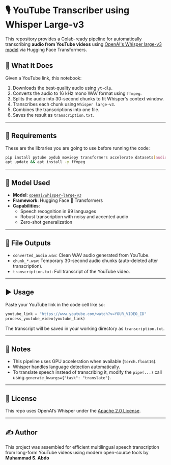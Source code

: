 
# 🎙️ YouTube Transcriber using Whisper Large-v3

This repository provides a Colab-ready pipeline for automatically transcribing **audio from YouTube videos** using [OpenAI's Whisper large-v3 model](https://huggingface.co/openai/whisper-large-v3) via Hugging Face Transformers.

## 🧠 What It Does

Given a YouTube link, this notebook:
1. Downloads the best-quality audio using `yt-dlp`.
2. Converts the audio to 16 kHz mono WAV format using `ffmpeg`.
3. Splits the audio into 30-second chunks to fit Whisper's context window.
4. Transcribes each chunk using `Whisper large-v3`.
5. Combines the transcriptions into one file.
6. Saves the result as `transcription.txt`.

---

## 🔧 Requirements

These are the libraries you are going to use before running the code:

```bash
pip install pytube pydub moviepy transformers accelerate datasets[audio] torchaudio yt-dlp
apt update && apt install -y ffmpeg
```

---

## 🚀 Model Used

- **Model**: [`openai/whisper-large-v3`](https://huggingface.co/openai/whisper-large-v3)
- **Framework**: Hugging Face 🤗 Transformers
- **Capabilities**:
  - Speech recognition in 99 languages
  - Robust transcription with noisy and accented audio
  - Zero-shot generalization

---

## 📂 File Outputs

- `converted_audio.wav`: Clean WAV audio generated from YouTube.
- `chunk_*.wav`: Temporary 30-second audio chunks (auto-deleted after transcription).
- `transcription.txt`: Full transcript of the YouTube video.

---

## ▶️ Usage

Paste your YouTube link in the code cell like so:

```python
youtube_link = "https://www.youtube.com/watch?v=YOUR_VIDEO_ID"
process_youtube_video(youtube_link)
```

The transcript will be saved in your working directory as `transcription.txt`.

---

## 📌 Notes

- This pipeline uses GPU acceleration when available (`torch.float16`).
- Whisper handles language detection automatically.
- To translate speech instead of transcribing it, modify the `pipe(...)` call using `generate_kwargs={"task": "translate"}`.

---

## 📜 License

This repo uses OpenAI’s Whisper under the [Apache 2.0 License](https://www.apache.org/licenses/LICENSE-2.0).

---

## ✍️ Author

This project was assembled for efficient multilingual speech transcription from long-form YouTube videos using modern open-source tools by **Muhammad S. Abdo**
